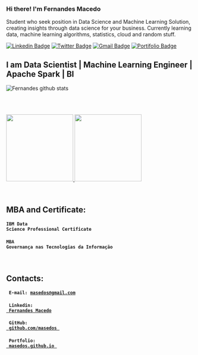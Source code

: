 ### Hi there! I'm Fernandes Macedo

Student who seek position in Data Science and Machine Learning Solution, creating insights through data science for your business. Currently learning data, machine learning algorithms, statistics, cloud and random stuff.

[![Linkedin Badge](https://img.shields.io/badge/-LinkedIn-blue?style=for-the-badge&logo=Linkedin&logoColor=white&link=https:https://www.linkedin.com/in/masedos/)](https://www.linkedin.com/in/masedos/)
[![Twitter Badge](https://img.shields.io/badge/-Twitter-1ca0f1?style=for-the-badge&labelColor=1ca0f1&logo=twitter&logoColor=white&link=https://twitter.com/masedos)](https://twitter.com/masedos)
[![Gmail Badge](https://img.shields.io/badge/-Gmail-c14438?style=for-the-badge&logo=Gmail&logoColor=white&link=mailto:masedos@gmail.com)](mailto:masedos@gmail.com)
[![Portifolio Badge](https://img.shields.io/badge/-Portifolio-blue?style=for-the-badge&logo=Portifolio&logoColor=white&link=https:https://masedos.github.io/)](https://masedos.github.io/)

## I am Data Scientist | Machine Learning Engineer | Apache Spark | BI


![Fernandes github stats](https://github-readme-stats.vercel.app/api?username=masedos)

<br>
<br>

<a href="https://www.youracclaim.com/users/fernandes-macedo-ribeiro/badges"> <img width = "180px" src = "https://images.youracclaim.com/size/340x340/images/95cdac49-3220-43e7-8562-b8be4b938465/Professional_Certificate_-_Data_Science_-_Final_Draft_-_Blue_Text.png"> <img width = "180px" src = "https://images.youracclaim.com/size/340x340/images/e6440901-1f1b-4c22-83f6-ab7316972c42/IBM_AI_-_Machine_Learning_with_Apache_Spark.png"> </a>

<br>

## MBA and Certificate:

#### <code>IBM Data Science Professional Certificate  </code>
#### <code>MBA Governança nas Tecnologias da Informação</code>


<br>

## Contacts: 

#### <code> E-mail: masedos@gmail.com </code> 
#### <code> Linkedin: <a href="https://www.linkedin.com/in/masedos/"> Fernandes Macedo</a> </code>
#### <code> GitHub: <a href="https://github.com/masedos"> github.com/masedos </a> </code>
#### <code> Portfolio: <a href="https://masedos.github.io"> masedos.github.io </a> </code>
